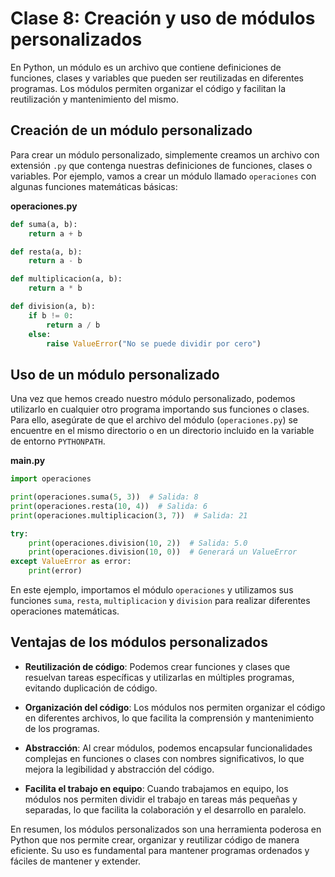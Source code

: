 # Clase 8: Creación y uso de módulos personalizados

En Python, un módulo es un archivo que contiene definiciones de funciones, clases y variables que pueden ser reutilizadas en diferentes programas. Los módulos permiten organizar el código y facilitan la reutilización y mantenimiento del mismo.

## Creación de un módulo personalizado

Para crear un módulo personalizado, simplemente creamos un archivo con extensión `.py` que contenga nuestras definiciones de funciones, clases o variables. Por ejemplo, vamos a crear un módulo llamado `operaciones` con algunas funciones matemáticas básicas:

**operaciones.py**

```python
def suma(a, b):
    return a + b

def resta(a, b):
    return a - b

def multiplicacion(a, b):
    return a * b

def division(a, b):
    if b != 0:
        return a / b
    else:
        raise ValueError("No se puede dividir por cero")
```

## Uso de un módulo personalizado

Una vez que hemos creado nuestro módulo personalizado, podemos utilizarlo en cualquier otro programa importando sus funciones o clases. Para ello, asegúrate de que el archivo del módulo (`operaciones.py`) se encuentre en el mismo directorio o en un directorio incluido en la variable de entorno `PYTHONPATH`.

**main.py**

```python
import operaciones

print(operaciones.suma(5, 3))  # Salida: 8
print(operaciones.resta(10, 4))  # Salida: 6
print(operaciones.multiplicacion(3, 7))  # Salida: 21

try:
    print(operaciones.division(10, 2))  # Salida: 5.0
    print(operaciones.division(10, 0))  # Generará un ValueError
except ValueError as error:
    print(error)
```

En este ejemplo, importamos el módulo `operaciones` y utilizamos sus funciones `suma`, `resta`, `multiplicacion` y `division` para realizar diferentes operaciones matemáticas.

## Ventajas de los módulos personalizados

- **Reutilización de código**: Podemos crear funciones y clases que resuelvan tareas específicas y utilizarlas en múltiples programas, evitando duplicación de código.

- **Organización del código**: Los módulos nos permiten organizar el código en diferentes archivos, lo que facilita la comprensión y mantenimiento de los programas.

- **Abstracción**: Al crear módulos, podemos encapsular funcionalidades complejas en funciones o clases con nombres significativos, lo que mejora la legibilidad y abstracción del código.

- **Facilita el trabajo en equipo**: Cuando trabajamos en equipo, los módulos nos permiten dividir el trabajo en tareas más pequeñas y separadas, lo que facilita la colaboración y el desarrollo en paralelo.

En resumen, los módulos personalizados son una herramienta poderosa en Python que nos permite crear, organizar y reutilizar código de manera eficiente. Su uso es fundamental para mantener programas ordenados y fáciles de mantener y extender.
